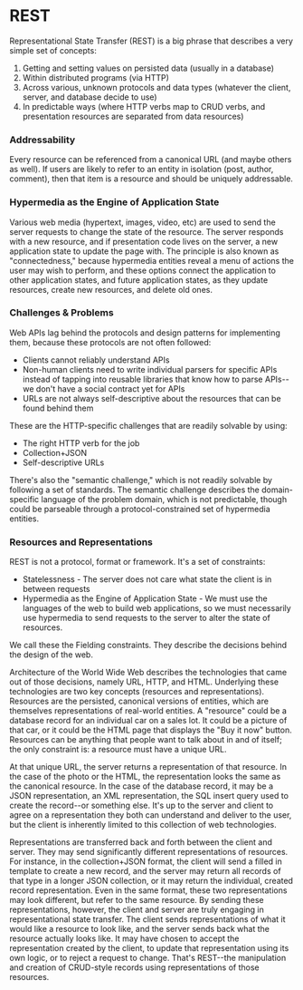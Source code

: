 # REST

Representational State Transfer (REST) is a big phrase that describes a very simple set of concepts:

1) Getting and setting values on persisted data (usually in a database)
2) Within distributed programs (via HTTP)
3) Across various, unknown protocols and data types (whatever the client, server, and database decide to use)
4) In predictable ways (where HTTP verbs map to CRUD verbs, and presentation resources are separated from data resources)

### Addressability

Every resource can be referenced from a canonical URL (and maybe others as well). If users are likely to refer to an entity in isolation (post, author, comment), then that item is a resource and should be uniquely addressable.

### Hypermedia as the Engine of Application State

Various web media (hypertext, images, video, etc) are used to send the server requests to change the state of the resource. The server responds with a new resource, and if presentation code lives on the server, a new application state to update the page with. The principle is also known as "connectedness," because hypermedia entities reveal a menu of actions the user may wish to perform, and these options connect the application to other application states, and future application states, as they update resources, create new resources, and delete old ones.

### Challenges & Problems

Web APIs lag behind the protocols and design patterns for implementing them, because these protocols are not often followed:

* Clients cannot reliably understand APIs
* Non-human clients need to write individual parsers for specific APIs instead of tapping into reusable libraries that know how to parse APIs--we don't have a social contract yet for APIs
* URLs are not always self-descriptive about the resources that can be found behind them

These are the HTTP-specific challenges that are readily solvable by using:

* The right HTTP verb for the job
* Collection+JSON
* Self-descriptive URLs

There's also the "semantic challenge," which is not readily solvable by following a set of standards. The semantic challenge describes the domain-specific language of the problem domain, which is not predictable, though could be parseable through a protocol-constrained set of hypermedia entities.

### Resources and Representations

REST is not a protocol, format or framework. It's a set of constraints:

* Statelessness - The server does not care what state the client is in between requests
* Hypermedia as the Engine of Application State - We must use the languages of the web to build web applications, so we must necessarily use hypermedia to send requests to the server to alter the state of resources.

We call these the Fielding constraints. They describe the decisions behind the design of the web. 

Architecture of the World Wide Web describes the technologies that came out of those decisions, namely URL, HTTP, and HTML. Underlying these technologies are two key concepts (resources and representations). Resources are the persisted, canonical versions of entities, which are themselves representations of real-world entities. A "resource" could be a database record for an individual car on a sales lot. It could be a picture of that car, or it could be the HTML page that displays the "Buy it now" button. Resources can be anything that people want to talk about in and of itself; the only constraint is: a resource must have a unique URL.

At that unique URL, the server returns a representation of that resource. In the case of the photo or the HTML, the representation looks the same as the canonical resource. In the case of the database record, it may be a JSON representation, an XML representation, the SQL insert query used to create the record--or something else. It's up to the server and client to agree on a representation they both can understand and deliver to the user, but the client is inherently limited to this collection of web technologies. 

Representations are transferred back and forth between the client and server. They may send significantly different representations of resources. For instance, in the collection+JSON format, the client will send a filled in template to create a new record, and the server may return all records of that type in a longer JSON collection, or it may return the individual, created record representation. Even in the same format, these two representations may look different, but refer to the same resource. By sending these representations, however, the client and server are truly engaging in representational state transfer. The client sends representations of what it would like a resource to look like, and the server sends back what the resource actually looks like. It may have chosen to accept the representation created by the client, to update that representation using its own logic, or to reject a request to change. That's REST--the manipulation and creation of CRUD-style records using representations of those resources. 